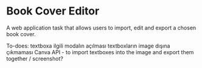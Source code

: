 # Book Cover Editor

A web application task that allows users to import, edit and export a chosen book cover.

To-does:
textboxa ilgili modalın açılması
textboxların image dışına çıkmaması
Canva API - to import textboxes into the image and export them together / screenshot?
